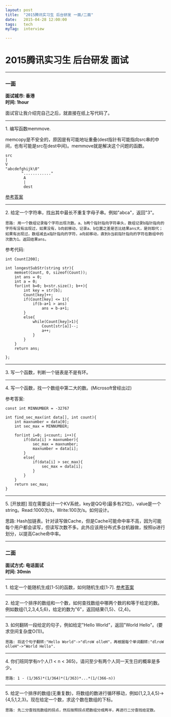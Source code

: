 ```yaml
---
layout: post
title:  "2015腾讯实习生 后台研发 一面/二面"
date:   2015-04-28 12:00:00
tags:	tech
myTag:	interview

---
```


# 2015腾讯实习生 后台研发 面试

--------------------------------

### 一面

**面试城市: 香港**  
**时间: 1hour**

面试官让我介绍完自己之后，就直接在纸上写代码了。

--------------------------------

1\. 编写函数memmove.

memcopy是不安全的，原因是有可能地址重叠(dest指针有可能指向src串的中间，也有可能是src在dest中间)。memmove就是解决这个问题的函数。

	src
	|
	V
	"abcdefghijk\0"
		   "............"
			A
			|
			dest

[参考答案](http://edlinlink.github.io/2015_Baidu_Software_Develop_Engineer.html)

-----------------------------------

2\. 给定一个字符串，找出其中最长不重复字母子串。例如"abca"，返回"3"。

	思路: 用一个数组记录每个字符出现次数。a、b两个指针指向字符串头，数组记录b指针指向的字符有没有出现过，如果没有，b向前移动，记录a、b位置之差是否比结果ans大，是则取代；如果有出现过，数组减去a指针指向的字符，a向前移动，直到b当前指针指向的字符在数组中的次数为1。返回结果ans。

参考代码:
	
	int Count[200];

	int longestSubStr(string str){
		memset(Count, 0, sizeof(Count));
		int ans = 0;
		int a = 0;
		for(int b=0; b<str.size(); b++){
			int key = str[b];
			Count[key]++;
			if(Count[key] <= 1){
				if(b-a+1 > ans)
					ans = b-a+1;
			}
			else{
				while(Count[key]>1){
					Count[str[a]]--;
					a++;
				}
			}
		}
		return ans;
		
	};

---------------------------------------------------

3\. 写一个函数，判断一个链表是不是有环。

---------------------------------------------------

4\. 写一个函数，找一个数组中第二大的数。(Microsoft曾经出过)

参考答案:

	const int MINNUMBER = -32767

	int find_sec_max(int data[], int count){
		int maxnumber = data[0];
		int sec_max = MINNUMBER;

		for(int i=0; i<count; i++){
			if(data[i] > maxnumber){
				sec_max = maxnumber;
				maxnumber = data[i];
			}
			else{
				if(data[i] > sec_max){
					sec_max = data[i];
				}
			}
		}
		return sec_max;
	}


---------------------------------------------------

5\. [开放题] 现在需要设计一个KV系统，key是QQ号(最多有21位)，value是一个string。Read:1000次/s，Write:100次/s。如何设计。

思路: Hash加链表。针对读写做Cache，但是Cache可能命中率不高，因为可能每个用户都会读写，但读写次数不多。此外应该用分布式多台机器做，按照ip进行划分，以提高Cache命中率。

---------------------------------------------------

### 二面

**面试方式: 电话面试**  
**时间: 30min**

----------------------------------------------------

1\. 给定一个能随机生成[1-5]的函数，如何随机生成[1-7]. [参考答案](http://stackoverflow.com/questions/137783/expand-a-random-range-from-1-5-to-1-7)

---------------------------------------------------

2\. 给定一个排序的数组和一个数，如何查找数组中哪两个数的和等于给定的数。例如数组{1,2,3,4,5,6}，给定的数为"6"，返回结果{1,5}、{2,4}。

---------------------------------------------------

3\. 如何翻转一段给定的句子，例如给定"Hello World"，返回"World Hello"。(要求空间复杂度O(1))。

	思路: 将这个句子翻转:"Hello World"->"dlroW olleH"，再根据每个单词翻转:"dlroW olleH"->"World Hello".

---------------------------------------------------

4\. 你们班同学有n个人(1 < n < 365)，请问至少有两个人同一天生日的概率是多少。

	思路: 1 - (1/365)*(1/364)*(1/363)*...*(1/(366-n))

---------------------------------------------------

5\. 给定一个排序的数组(无重复数)，将数组的数进行循环移动，例如{1,2,3,4,5}->{4,5,1,2,3}。现在给定一个数，求这个数在数组的下标。

	思路: 先二分查找找数组的拐点，然后按照拐点把数组分成两半，再进行二分查找给定数。

	


